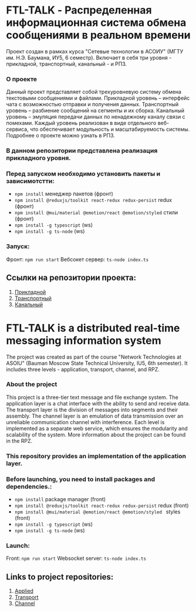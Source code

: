 # FTL-TALK - Распределенная информационная система обмена сообщениями в реальном времени
Проект создан в рамках курса "Сетевые технологии в АСОИУ" (МГТУ им. Н.Э. Баумана, ИУ5, 6 семестр). Включает в себя три уровня - прикладной, транспортный, канальный - и РПЗ.

### О проекте
Данный проект представляет собой трехуровневую систему обмена текстовыми сообщениями и файлами. Прикладной уровень – интерфейс чата с возможностью отправки и получения данных. Транспортный уровень – разбиение сообщений на сегменты и их сборка. Канальный уровень – эмуляция передачи данных по ненадежному каналу связи с помехами. Каждый уровень реализован в виде отдельного веб-сервиса, что обеспечивает модульность и масштабируемость системы. Подробнее о проекте можно узнать в РПЗ.

### В данном репозитории представлена реализация прикладного уровня.

### Перед запуском необходимо установить пакеты и зависимотстти:

- ``` npm install ``` менеджер пакетов (фронт)
- ```npm install @reduxjs/toolkit react-redux redux-persist``` redux (фронт)
- ``` npm install @mui/material @emotion/react @emotion/styled ``` стили (фронт)
- ``` npm install -g typescript ``` (ws)
- ``` npm install -g ts-node ``` (ws)

### Запуск:

Фронт: ```npm run start```
Вебсокет сервер: ```ts-node index.ts```

## Ссылки на репозитории проекта:
1. [Прикладной](https://github.com/Arteeemis/FTL-TALK-APPLICATION)
2. [Транспортный](https://github.com/KristinaBu/mars-chat-transport)
3. [Канальный](https://github.com/Kh-Inna/mars-chat-channel)

# FTL-TALK is a distributed real-time messaging information system
The project was created as part of the course "Network Technologies at ASOIU" (Bauman Moscow State Technical University, IU5, 6th semester). It includes three levels - application, transport, channel, and RPZ.

### About the project
This project is a three-tier text message and file exchange system. The application layer is a chat interface with the ability to send and receive data. The transport layer is the division of messages into segments and their assembly. The channel layer is an emulation of data transmission over an unreliable communication channel with interference. Each level is implemented as a separate web service, which ensures the modularity and scalability of the system. More information about the project can be found in the RPZ.

### This repository provides an implementation of the application layer.

### Before launching, you need to install packages and dependencies.:

- ``npm install`` package manager (front)
- ``npm install @reduxjs/toolkit react-redux redux-persist`` redux (front)
- ``npm install @mui/material @emotion/react @emotion/styled `` styles (front)
- `` npm install -g typescript `` (ws)
- `` npm install -g ts-node `` (ws)

### Launch:

Front: ``npm run start``
Websocket server: ``ts-node index.ts``

## Links to project repositories:
1. [Applied](https://github.com/Arteeemis/FTL-TALK-APPLICATION )
2. [Transport](https://github.com/KristinaBu/mars-chat-transport )
3. [Channel](https://github.com/Kh-Inna/mars-chat-channel )
